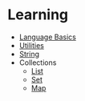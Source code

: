 <link rel='stylesheet' href='assets/css/main.css'/>

# Learning

* [Language Basics](basics.md)
* [Utilities](utilities.md)  
* [String](string.md)
* Collections
    - [List](collections-list.md)
    - [Set](collections-set.md)
    - [Map](collections-map.md)
